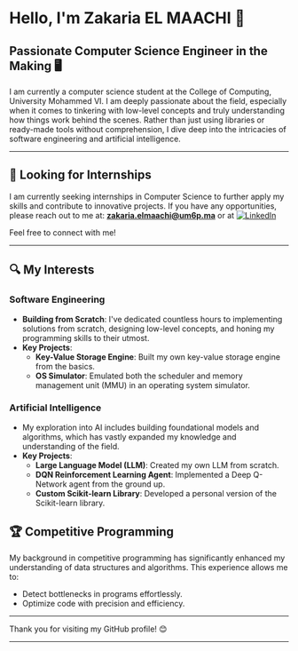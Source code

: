 # Hello, I'm Zakaria EL MAACHI 👋

## Passionate Computer Science Engineer in the Making 🖥️

I am currently a computer science student at the College of Computing, University Mohammed VI. I am deeply passionate about the field, especially when it comes to tinkering with low-level concepts and truly understanding how things work behind the scenes. Rather than just using libraries or ready-made tools without comprehension, I dive deep into the intricacies of software engineering and artificial intelligence.

---

## 📧 Looking for Internships

I am currently seeking internships in Computer Science to further apply my skills and contribute to innovative projects. If you have any opportunities, please reach out to me at: 
**zakaria.elmaachi@um6p.ma** or at [![LinkedIn](https://img.shields.io/badge/LinkedIn-Connect-blue)]([https://www.linkedin.com/in/zakaria-el-maachi](https://www.linkedin.com/in/zakaria-el-ma%C3%A2chi-694b6522a/))

Feel free to connect with me!

---

## 🔍 My Interests

### Software Engineering
- **Building from Scratch**: I've dedicated countless hours to implementing solutions from scratch, designing low-level concepts, and honing my programming skills to their utmost.
- **Key Projects**:
  - **Key-Value Storage Engine**: Built my own key-value storage engine from the basics.
  - **OS Simulator**: Emulated both the scheduler and memory management unit (MMU) in an operating system simulator.

### Artificial Intelligence
- My exploration into AI includes building foundational models and algorithms, which has vastly expanded my knowledge and understanding of the field.
- **Key Projects**:
  - **Large Language Model (LLM)**: Created my own LLM from scratch.
  - **DQN Reinforcement Learning Agent**: Implemented a Deep Q-Network agent from the ground up.
  - **Custom Scikit-learn Library**: Developed a personal version of the Scikit-learn library.

## 🏆 Competitive Programming
My background in competitive programming has significantly enhanced my understanding of data structures and algorithms. This experience allows me to:
- Detect bottlenecks in programs effortlessly.
- Optimize code with precision and efficiency.

---

Thank you for visiting my GitHub profile! 😊

---

